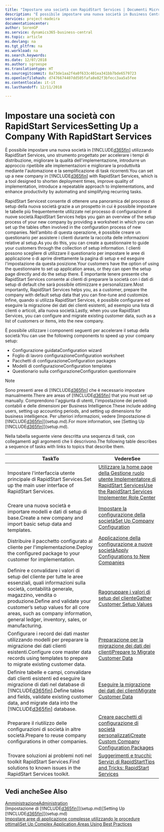 ```yaml
---
title: "Impostare una società con RapidStart Services | Documenti Microsoft"
description: "È possibile impostare una nuova società in Business Central utilizzando RapidStart Services, uno strumento progettato per accelerare i tempi di distribuzione, migliorare la qualità dell'implementazione, introdurre un approccio ripetibile alle implementazioni e migliorare la produttività mediante l'automazione e la semplificazione di task ricorrenti."
services: project-madeira
documentationcenter: 
author: SorenGP
ms.service: dynamics365-business-central
ms.topic: article
ms.devlang: na
ms.tgt_pltfrm: na
ms.workload: na
ms.search.keywords: 
ms.date: 12/07/2018
ms.author: sgroespe
ms.translationtype: HT
ms.sourcegitcommit: 8a73de1aa2f4a0f633c401ea341bb7bde6579723
ms.openlocfilehash: d7476674407dd505fafa8e82f3bfecc3aa5a5fee
ms.contentlocale: it-it
ms.lasthandoff: 12/11/2018

---
```

# <a name="setting-up-a-company-with-rapidstart-services"></a><span data-ttu-id="3b5b5-103">Impostare una società con RapidStart Services</span><span class="sxs-lookup"><span data-stu-id="3b5b5-103">Setting Up a Company With RapidStart Services</span></span>
<span data-ttu-id="3b5b5-104">È possibile impostare una nuova società in [!INCLUDE[d365fin](includes/d365fin_md.md)] utilizzando RapidStart Services, uno strumento progettato per accelerare i tempi di distribuzione, migliorare la qualità dell'implementazione, introdurre un approccio ripetibile alle implementazioni e migliorare la produttività mediante l'automazione e la semplificazione di task ricorrenti.</span><span class="sxs-lookup"><span data-stu-id="3b5b5-104">You can set up a new company in [!INCLUDE[d365fin](includes/d365fin_md.md)] with RapidStart Services, which is a tool designed to shorten deployment times, improve quality of implementation, introduce a repeatable approach to implementations, and enhance productivity by automating and simplifying recurring tasks.</span></span>  

<span data-ttu-id="3b5b5-105">RapidStart Servicest consente di ottenere una panoramica del processo di setup della nuova società grazie a un prospetto in cui è possibile impostare le tabelle più frequentemente utilizzate nel processo di configurazione di nuove società.</span><span class="sxs-lookup"><span data-stu-id="3b5b5-105">RapidStart Services helps you gain an overview of the setup process of your new company by providing a worksheet in which you can set up the tables often involved in the configuration process of new companies.</span></span> <span data-ttu-id="3b5b5-106">Nell'ambito di questa operazione, è possibile creare un questionario per assistere i clienti durante la raccolta delle informazioni relative al setup.</span><span class="sxs-lookup"><span data-stu-id="3b5b5-106">As you do this, you can create a questionnaire to guide your customers through the collection of setup information.</span></span> <span data-ttu-id="3b5b5-107">I clienti possono scegliere di utilizzare il questionario per impostare le aree di applicazione o di aprire direttamente la pagina di setup e ed eseguire l'impostazione da questa posizione.</span><span class="sxs-lookup"><span data-stu-id="3b5b5-107">Your customers have the option of using the questionnaire to set up application areas, or they can open the setup page directly and do the setup there.</span></span> <span data-ttu-id="3b5b5-108">È importante tenere presente che RapidStart Services consente ai clienti di preparare la società con i dati di setup di default che sarà possibile ottimizzare e personalizzare.</span><span class="sxs-lookup"><span data-stu-id="3b5b5-108">Most importantly, RapidStart Services helps you, as a customer, prepare the company with default setup data that you can fine-tune and customize.</span></span> <span data-ttu-id="3b5b5-109">Infine, quando si utilizza RapidStart Services, è possibile configurare ed eseguire la migrazione dei dati dei clienti esistenti, ad esempio una lista di clienti o articoli, alla nuova società.</span><span class="sxs-lookup"><span data-stu-id="3b5b5-109">Lastly, when you use RapidStart Services, you can configure and migrate existing customer data, such as a list of customers or items, into the new company.</span></span>

<span data-ttu-id="3b5b5-110">È possibile utilizzare i componenti seguenti per accelerare il setup della società:</span><span class="sxs-lookup"><span data-stu-id="3b5b5-110">You can use the following components to speed up your company setup:</span></span>  

-   <span data-ttu-id="3b5b5-111">Configurazione guidata</span><span class="sxs-lookup"><span data-stu-id="3b5b5-111">Configuration wizard</span></span>  
-   <span data-ttu-id="3b5b5-112">Foglio di lavoro configurazione</span><span class="sxs-lookup"><span data-stu-id="3b5b5-112">Configuration worksheet</span></span>  
-   <span data-ttu-id="3b5b5-113">Pacchetti di configurazione</span><span class="sxs-lookup"><span data-stu-id="3b5b5-113">Configuration packages</span></span>  
-   <span data-ttu-id="3b5b5-114">Modelli di configurazione</span><span class="sxs-lookup"><span data-stu-id="3b5b5-114">Configuration templates</span></span>  
-   <span data-ttu-id="3b5b5-115">Questionario sulla configurazione</span><span class="sxs-lookup"><span data-stu-id="3b5b5-115">Configuration questionnaire</span></span>  

> [!Note]  
>  <span data-ttu-id="3b5b5-116">Sono presenti aree di [!INCLUDE[d365fin](includes/d365fin_md.md)] che è necessario impostare manualmente.</span><span class="sxs-lookup"><span data-stu-id="3b5b5-116">There are areas of [!INCLUDE[d365fin](includes/d365fin_md.md)] that you must set up manually.</span></span> <span data-ttu-id="3b5b5-117">Comprendono l'aggiunta di utenti, l'impostazione dei periodi contabili e delle dimensioni per Business Intelligence.</span><span class="sxs-lookup"><span data-stu-id="3b5b5-117">These include adding users, setting up accounting periods, and setting up dimensions for business intelligence.</span></span> <span data-ttu-id="3b5b5-118">Per ulteriori informazioni, vedere [Impostazione di [!INCLUDE[d365fin](includes/d365fin_md.md)]](setup.md).</span><span class="sxs-lookup"><span data-stu-id="3b5b5-118">For more information, see [Setting Up [!INCLUDE[d365fin](includes/d365fin_md.md)]](setup.md).</span></span>

 <span data-ttu-id="3b5b5-119">Nella tabella seguente viene descritta una sequenza di task, con collegamenti agli argomenti che li descrivono.</span><span class="sxs-lookup"><span data-stu-id="3b5b5-119">The following table describes a sequence of tasks with links to topics that describe them.</span></span>

|<span data-ttu-id="3b5b5-120">**Task**</span><span class="sxs-lookup"><span data-stu-id="3b5b5-120">**To**</span></span>|<span data-ttu-id="3b5b5-121">**Vedere**</span><span class="sxs-lookup"><span data-stu-id="3b5b5-121">**See**</span></span>|  
|------------|-------------|  
|<span data-ttu-id="3b5b5-122">Impostare l'interfaccia utente principale di RapidStart Services.</span><span class="sxs-lookup"><span data-stu-id="3b5b5-122">Set up the main user interface of RapidStart Services.</span></span>|[<span data-ttu-id="3b5b5-123">Utilizzare la home page della Gestione ruolo utente Implementatore di RapidStart Services</span><span class="sxs-lookup"><span data-stu-id="3b5b5-123">Use the RapidStart Services Implementer Role Center</span></span>](admin-how-to-use-the-rapidstart-services-role-center-to-track-progress.md)|  
|<span data-ttu-id="3b5b5-124">Creare una nuova società e importare modelli e dati di setup di base.</span><span class="sxs-lookup"><span data-stu-id="3b5b5-124">Create a new company and import basic setup data and templates.</span></span>|[<span data-ttu-id="3b5b5-125">Impostare la configurazione della società</span><span class="sxs-lookup"><span data-stu-id="3b5b5-125">Set Up Company Configuration</span></span>](admin-set-up-company-configuration.md)|  
|<span data-ttu-id="3b5b5-126">Distribuire il pacchetto configurato al cliente per l'implementazione.</span><span class="sxs-lookup"><span data-stu-id="3b5b5-126">Deploy the configured package to your customer for implementation.</span></span>|[<span data-ttu-id="3b5b5-127">Applicazione della configurazione a nuove società</span><span class="sxs-lookup"><span data-stu-id="3b5b5-127">Apply Configurations to New Companies</span></span>](admin-apply-configuration-to-new-companies.md)|
|<span data-ttu-id="3b5b5-128">Definire e convalidare i valori di setup del cliente per tutte le aree essenziali, quali informazioni sulla società, contabilità generale, magazzino, vendita o produzione.</span><span class="sxs-lookup"><span data-stu-id="3b5b5-128">Define and validate your customer’s setup values for all core areas, such as company information, general ledger, inventory, sales, or manufacturing.</span></span>|[<span data-ttu-id="3b5b5-129">Raggruppare i valori di setup del cliente</span><span class="sxs-lookup"><span data-stu-id="3b5b5-129">Gather Customer Setup Values</span></span>](admin-gather-customer-setup-values.md)|  
|<span data-ttu-id="3b5b5-130">Configurare i record dei dati master utilizzando modelli per preparare la migrazione dei dati clienti esistenti.</span><span class="sxs-lookup"><span data-stu-id="3b5b5-130">Configure core master data records using templates to prepare to migrate existing customer data.</span></span>|[<span data-ttu-id="3b5b5-131">Preparazione per la migrazione dei dati dei clienti</span><span class="sxs-lookup"><span data-stu-id="3b5b5-131">Prepare to Migrate Customer Data</span></span>](admin-use-templates-to-prepare-customer-data-for-migration.md)|  
|<span data-ttu-id="3b5b5-132">Definire tabelle e campi, convalidare dati clienti esistenti ed eseguire la migrazione di dati nel database di [!INCLUDE[d365fin](includes/d365fin_md.md)].</span><span class="sxs-lookup"><span data-stu-id="3b5b5-132">Define tables and fields, validate existing customer data, and migrate data into the [!INCLUDE[d365fin](includes/d365fin_md.md)] database.</span></span>|[<span data-ttu-id="3b5b5-133">Eseguire la migrazione dei dati dei clienti</span><span class="sxs-lookup"><span data-stu-id="3b5b5-133">Migrate Customer Data</span></span>](admin-migrate-customer-data.md)|
|<span data-ttu-id="3b5b5-134">Preparare il riutilizzo delle configurazioni di società in altre società.</span><span class="sxs-lookup"><span data-stu-id="3b5b5-134">Prepare to reuse company configurations in other companies.</span></span>|[<span data-ttu-id="3b5b5-135">Creare pacchetti di configurazione di società personalizzati</span><span class="sxs-lookup"><span data-stu-id="3b5b5-135">Create Custom Company Configuration Packages</span></span>](admin-how-to-create-custom-company-configuration-packages.md)|
|<span data-ttu-id="3b5b5-136">Trovare soluzioni ai problemi noti nel toolkit RapidStart Services.</span><span class="sxs-lookup"><span data-stu-id="3b5b5-136">Find solutions to known issues in the RapidStart Services toolkit.</span></span>|[<span data-ttu-id="3b5b5-137">Suggerimenti e trucchi: Servizi di RapidStart</span><span class="sxs-lookup"><span data-stu-id="3b5b5-137">Tips and Tricks: RapidStart Services</span></span>](admin-tips-and-tricks-rapidstart-services.md)|  

## <a name="see-also"></a><span data-ttu-id="3b5b5-138">Vedi anche</span><span class="sxs-lookup"><span data-stu-id="3b5b5-138">See Also</span></span>  
[<span data-ttu-id="3b5b5-139">Amministrazione</span><span class="sxs-lookup"><span data-stu-id="3b5b5-139">Administration</span></span>](admin-setup-and-administration.md)  
<span data-ttu-id="3b5b5-140">[Impostazione di [!INCLUDE[d365fin](includes/d365fin_md.md)]](setup.md)</span><span class="sxs-lookup"><span data-stu-id="3b5b5-140">[Setting Up [!INCLUDE[d365fin](includes/d365fin_md.md)]](setup.md)</span></span>  
[<span data-ttu-id="3b5b5-141">Impostare aree di applicazione complesse utilizzando le procedure ottimali</span><span class="sxs-lookup"><span data-stu-id="3b5b5-141">Set Up Complex Application Areas Using Best Practices</span></span>](set-up-complex-application-areas-using-best-practices.md)   


